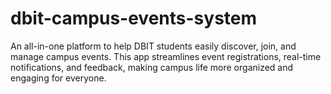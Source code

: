 # dbit-campus-events-system
An all-in-one platform to help DBIT students easily discover, join, and manage campus events. This app streamlines event registrations, real-time notifications, and feedback, making campus life more organized and engaging for everyone.
